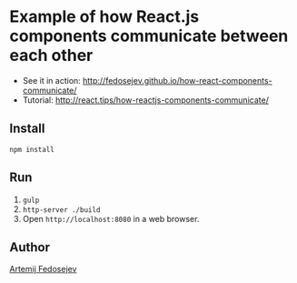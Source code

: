 # Example of how React.js components communicate between each other

+ See it in action: http://fedosejev.github.io/how-react-components-communicate/
+ Tutorial: http://react.tips/how-reactjs-components-communicate/

## Install

`npm install`

## Run

1. `gulp`
2. `http-server ./build`
3. Open `http://localhost:8080` in a web browser.

## Author

[Artemij Fedosejev](http://artemij.com)
